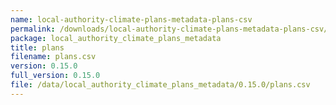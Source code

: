 ```yaml
---
name: local-authority-climate-plans-metadata-plans-csv
permalink: /downloads/local-authority-climate-plans-metadata-plans-csv/0_15_0
package: local_authority_climate_plans_metadata
title: plans
filename: plans.csv
version: 0.15.0
full_version: 0.15.0
file: /data/local_authority_climate_plans_metadata/0.15.0/plans.csv
---
```

